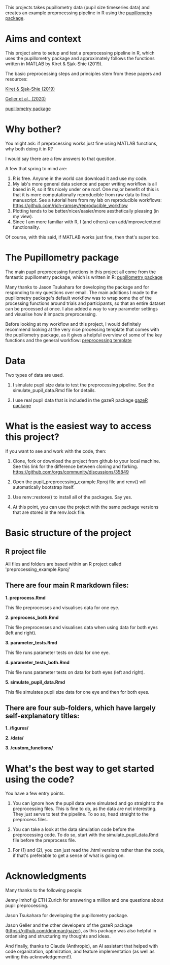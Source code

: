 This projects takes pupillometry data (pupil size timeseries data) and creates an example preprocessing pipeline in R using the [pupillometry package](https://dr-jt.github.io/pupillometry/index.html).

# Aims and context #

This project aims to setup and test a preprocessing pipeline in R, which uses the pupillometry package and approximately follows the functions written in MATLAB by Kiret & Sjak-Shie (2019).

The basic preprocessing steps and principles stem from these papers and resources:

[Kiret & Sjak-Shie (2019)](https://link.springer.com/article/10.3758/s13428-018-1075-y)

[Geller et al., (2020)](https://link.springer.com/article/10.3758/s13428-020-01374-8)

[pupillometry package](https://dr-jt.github.io/pupillometry/index.html)

# Why bother? #

You might ask: if preprocessing works just fine using MATLAB functions, why both doing it in R?

I would say there are a few answers to that question.

A few that spring to mind are:

1. R is free. Anyone in the world can download it and use my code.
2. My lab's more general data science and paper writing workflow is all based in R, so it fits nicely under one roof. One major benefit of this is that it is more computationally reproducible from raw data to final manuscript. See a tutorial here from my lab on reproducible workflows: https://github.com/rich-ramsey/reproducible_workflow
3. Plotting tends to be better/nicer/easier/more aesthetically pleasing (in my view).
4. Since I am more familiar with R, I (and others) can add/improve/extend functionality.

Of course, with this said, if MATLAB works just fine, then that's super too.

# The Pupillometry package #

The main pupil preprocessing functions in this project all come from the fantastic pupillometry package, which is written in R:
[pupillometry package](https://dr-jt.github.io/pupillometry/index.html)

Many thanks to Jason Tsukahara for developing the package and for responding to my questions over email.
The main additions I made to the pupillometry package's default workflow was to wrap some the of the processing functions around trials and participants, so that an entire dataset can be processed at once.
I also added a way to vary parameter settings and visualise how it impacts preprocessing. 

Before looking at my workflow and this project, I would definitely recommend looking at the very nice processing template that comes with the pupillometry package, as it gives a helpful overview of some of the key functions and the general workflow:
[preprocessing template](https://dr-jt.github.io/pupillometry/articles/preprocess_overview.html)

# Data #

Two types of data are used.

1) I simulate pupil size data to test the preprocessing pipeline. See the simulate_pupil_data.Rmd file for details.

2) I use real pupil data that is included in the gazeR package [gazeR package](https://github.com/dmirman/gazer)

# What is the easiest way to access this project? #

If you want to see and work with the code, then:

1. Clone, fork or download the project from github to your local machine.
See this link for the difference between cloning and forking. https://github.com/orgs/community/discussions/35849

2. Open the pupil_preprocessing_example.Rproj file and renv() will automatically bootstrap itself.

3. Use renv::restore() to install all of the packages. Say yes.

4. At this point, you can use the project with the same package versions that are stored in the renv.lock file.


# Basic structure of the project #

## R project file ##

All files and folders are based within an R project called 'preprocessing_example.Rproj'

## There are four main R markdown files: ##

**1. preprocess.Rmd**

This file preprocesses and visualises data for one eye.

**2. preprocess_both.Rmd**

This file preprocesses and visualises data when using data for both eyes (left and right).

**3. parameter_tests.Rmd**

This file runs parameter tests on data for one eye.

**4. parameter_tests_both.Rmd**

This file runs parameter tests on data for both eyes (left and right).

**5. simulate_pupil_data.Rmd**

This file simulates pupil size data for one eye and then for both eyes.

## There are four sub-folders, which have largely self-explanatory titles: ##

**1. /figures/**

**2. /data/**

**3. /custom_functions/**

# What's the best way to get started using the code? #

You have a few entry points.

1) You can ignore how the pupil data were simulated and go straight to the preprocessing files. 
This is fine to do, as the data are not interesting. They just serve to test the pipeline.
To so so, head straight to the preprocess files. 

2) You can take a look at the data simulation code before the preprocessing code.
To do so, start with the simulate_pupil_data.Rmd file before the preprocess file.

3) For (1) and (2), you can just read the .html versions rather than the code, if that's preferable to get a sense of what is going on.


# Acknowledgments #

Many thanks to the following people:

Jenny Imhof @ ETH Zurich for answering a million and one questions about pupil preprocessing.

Jason Tsukahara for developing the pupillometry package.

Jason Geller and the other developers of the gazeR package (https://github.com/dmirman/gazer), as this package was also helpful in ordanising and structuring my thoughts and ideas.

And finally, thanks to Claude (Anthropic), an AI assistant that helped with code organization, optimization, and feature implementation (as well as writing this acknowledgement!).

